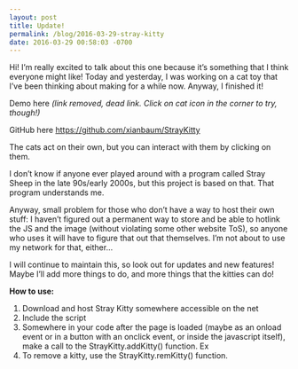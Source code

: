 ```yaml
---
layout: post
title: Update!
permalink: /blog/2016-03-29-stray-kitty
date: 2016-03-29 00:58:03 -0700
---
```


Hi! I’m really excited to talk about this one because it’s something that I think everyone might like! Today and yesterday, I was working on a cat toy that I’ve been thinking about making for a while now. Anyway, I finished it!

Demo here *(link removed, dead link. Click on cat icon in the corner to try, though!)*

GitHub here <https://github.com/xianbaum/StrayKitty>

The cats act on their own, but you can interact with them by clicking on them.

I don’t know if anyone ever played around with a program called Stray Sheep in the late 90s/early 2000s, but this project is based on that. That program understands me.

Anyway, small problem for those who don’t have a way to host their own stuff: I haven’t figured out a permanent way to store and be able to hotlink the JS and the image (without violating some other website ToS), so anyone who uses it will have to figure that out that themselves. I’m not about to use my network for that, either…

I will continue to maintain this, so look out for updates and new features! Maybe I’ll add more things to do, and more things that the kitties can do!

**How to use:**

1. Download and host Stray Kitty somewhere accessible on the net
2. Include the script <script src=“straykitties.js”></script>
3. Somewhere in your code after the page is loaded (maybe as an onload event or in a button with an onclick event, or inside the javascript itself), make a call to the StrayKitty.addKitty() function. Ex <body onload=“StrayKitty.addKitty()”>
4. To remove a kitty, use the StrayKitty.remKitty() function.
